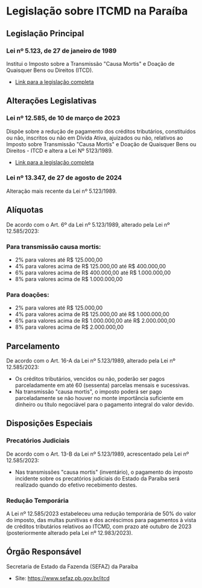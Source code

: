 # Legislação sobre ITCMD na Paraíba

## Legislação Principal

### Lei nº 5.123, de 27 de janeiro de 1989
Institui o Imposto sobre a Transmissão "Causa Mortis" e Doação de Quaisquer Bens ou Direitos (ITCD).
- [Link para a legislação completa](https://sefaz.pb.gov.br/legislacao/66-leis/itcd/6138-lei-n-5-123-de-27-de-janeiro-de-1990)

## Alterações Legislativas

### Lei nº 12.585, de 10 de março de 2023
Dispõe sobre a redução de pagamento dos créditos tributários, constituídos ou não, inscritos ou não em Dívida Ativa, ajuizados ou não, relativos ao Imposto sobre Transmissão "Causa Mortis" e Doação de Quaisquer Bens ou Direitos - ITCD e altera a Lei Nº 5123/1989.
- [Link para a legislação completa](https://www.legisweb.com.br/legislacao/?id=443142)

### Lei nº 13.347, de 27 de agosto de 2024
Alteração mais recente da Lei nº 5.123/1989.

## Alíquotas

De acordo com o Art. 6º da Lei nº 5.123/1989, alterado pela Lei nº 12.585/2023:

### Para transmissão causa mortis:
- 2% para valores até R$ 125.000,00
- 4% para valores acima de R$ 125.000,00 até R$ 400.000,00
- 6% para valores acima de R$ 400.000,00 até R$ 1.000.000,00
- 8% para valores acima de R$ 1.000.000,00

### Para doações:
- 2% para valores até R$ 125.000,00
- 4% para valores acima de R$ 125.000,00 até R$ 1.000.000,00
- 6% para valores acima de R$ 1.000.000,00 até R$ 2.000.000,00
- 8% para valores acima de R$ 2.000.000,00

## Parcelamento

De acordo com o Art. 16-A da Lei nº 5.123/1989, alterado pela Lei nº 12.585/2023:
- Os créditos tributários, vencidos ou não, poderão ser pagos parceladamente em até 60 (sessenta) parcelas mensais e sucessivas.
- Na transmissão "causa mortis", o imposto poderá ser pago parceladamente se não houver no monte importância suficiente em dinheiro ou título negociável para o pagamento integral do valor devido.

## Disposições Especiais

### Precatórios Judiciais
De acordo com o Art. 13-B da Lei nº 5.123/1989, acrescentado pela Lei nº 12.585/2023:
- Nas transmissões "causa mortis" (inventário), o pagamento do imposto incidente sobre os precatórios judiciais do Estado da Paraíba será realizado quando do efetivo recebimento destes.

### Redução Temporária
A Lei nº 12.585/2023 estabeleceu uma redução temporária de 50% do valor do imposto, das multas punitivas e dos acréscimos para pagamentos à vista de créditos tributários relativos ao ITCMD, com prazo até outubro de 2023 (posteriormente alterado pela Lei nº 12.983/2023).

## Órgão Responsável

Secretaria de Estado da Fazenda (SEFAZ) da Paraíba
- Site: https://www.sefaz.pb.gov.br/itcd
